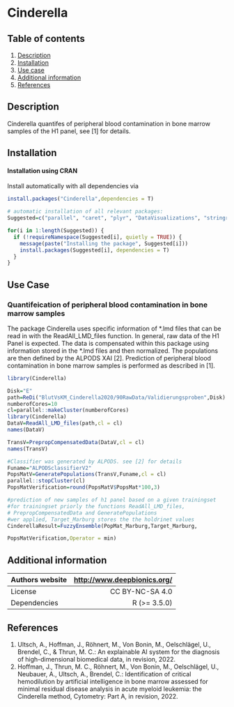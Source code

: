 # Cinderella



## Table of contents

1. [Description](#description)
2. [Installation](#installation)
3. [Use case](#use-cases)
4. [Additional information](#additional-information)
5. [References](#references)

## Description

Cinderella quantifes of peripheral blood contamination in bone marrow samples of the H1 panel, see [1] for details.

## Installation

#### Installation using CRAN
Install automatically with all dependencies via

```R
install.packages("Cinderella",dependencies = T)

# automatic installation of all relevant packages:
Suggested=c("parallel", "caret", "plyr", "DataVisualizations", "stringr", "flowCore", "brnn", "gbm", "earth", "elasticnet","stringi")

for(i in 1:length(Suggested)) {
  if (!requireNamespace(Suggested[i], quietly = TRUE)) {
    message(paste("Installing the package", Suggested[i]))
    install.packages(Suggested[i], dependencies = T)
  }
}
```

## Use Case

### Quantifeication of peripheral blood contamination in bone marrow samples
The package Cinderella uses specific information of *.lmd files that can be read in with the ReadAll_LMD_files function.
In general, raw data of the H1 Panel is expected. The data is compensated within this package using information stored in the *.lmd files and then normalized. The populations are then defined by the ALPODS XAI [2]. Prediction of peripheral blood contamination in bone marrow samples is performed as described in [1].

```R
library(Cinderella)

Disk="E"
path=ReDi("BlutVsKM_Cinderella2020/90RawData/Validierungsproben",Disk)
numberofCores=10
cl=parallel::makeCluster(numberofCores)
library(Cinderella)
DataV=ReadAll_LMD_files(path,cl = cl)
names(DataV)

TransV=PrepropCompensatedData(DataV,cl = cl)
names(TransV)

#Classifier was generated by ALPODS. see [2] for details
Funame="ALPODSclassifierV2"
PopsMatV=GeneratePopulations(TransV,Funame,cl = cl) 
parallel::stopCluster(cl)
PopsMatVerification=round(PopsMatV$PopsMat*100,3)

#prediction of new samples of h1 panel based on a given trainingset 
#for trainingset priorly the functions ReadAll_LMD_files, 
# PrepropCompensatedData and GeneratePopulations
#wer applied, Target_Marburg stores the the holdrinet values
CinderellaResult=FuzzyEnsemble(PopMat_Marburg,Target_Marburg,

PopsMatVerification,Operator = min)

```

## Additional information

| Authors website  | http://www.deepbionics.org/           |
| ---------------- |--------------------------------------:|
| License          | CC BY-NC-SA 4.0                       |
| Dependencies     | R (>= 3.5.0)                          |


## References
1. Ultsch, A., Hoffman, J., Röhnert, M., Von Bonin, M., Oelschlägel, U., Brendel, C., & Thrun, M. C.: An explainable AI system for the diagnosis of high-dimensional biomedical data, in revision, 2022.
2. Hoffman, J., Thrun, M. C., Röhnert, M., Von Bonin, M., Oelschlägel, U., Neubauer, A., Ultsch, A., Brendel, C.: Identification of critical hemodilution by artificial intelligence in bone marrow assessed for minimal residual disease analysis in acute myeloid leukemia: the Cinderella method, Cytometry: Part A, in revision, 2022.

